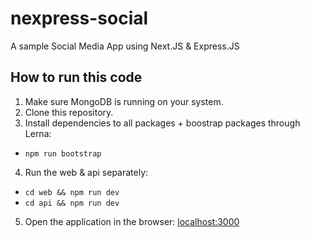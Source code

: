 # nexpress-social
A sample Social Media App using Next.JS &amp; Express.JS

## How to run this code
1. Make sure MongoDB is running on your system.
2. Clone this repository.
3. Install dependencies to all packages + boostrap packages through Lerna:
  - `npm run bootstrap`
4. Run the web & api separately:
  - `cd web && npm run dev`
  - `cd api && npm run dev`
5. Open the application in the browser:
  [localhost:3000](http://localhost:3000/) 